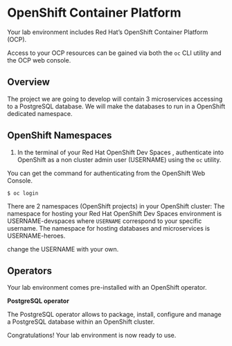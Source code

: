 # OpenShift Container Platform

Your lab environment includes Red Hat’s OpenShift Container Platform (OCP).

Access to your OCP resources can be gained via both the `oc` CLI utility and the OCP web console.

## Overview

The project we are going to develop will contain 3 microservices accessing to a PostgreSQL database. 
We will make the databases to run in a OpenShift dedicated namespace.

## OpenShift Namespaces

1.  In the terminal of your Red Hat OpenShift Dev Spaces , authenticate into OpenShift as a non
    cluster admin user (USERNAME) using the `oc` utility.

You can get the command for authenticating from the OpenShift Web
Console.

    $ oc login

There are 2 namespaces (OpenShift projects) in your OpenShift cluster:
The namespace for hosting your Red Hat OpenShift Dev Spaces environment is USERNAME-devspaces
where `USERNAME` correspond to your specific username. The namespace for
hosting databases and microservices is USERNAME-heroes.

change the USERNAME with your own.

## Operators

Your lab environment comes pre-installed with an OpenShift operator.

**PostgreSQL operator**

The PostgreSQL operator allows to package, install, configure and manage
a PostgreSQL database within an OpenShift cluster.

Congratulations! Your lab environment is now ready to use.